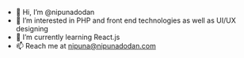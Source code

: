 - 👋 Hi, I’m @nipunadodan
- 👀 I’m interested in PHP and front end technologies as well as UI/UX designing
- 🌱 I’m currently learning React.js
- 📫 Reach me at nipuna@nipunadodan.com

<!---
nipunadodan/nipunadodan is a ✨ special ✨ repository because its `README.md` (this file) appears on your GitHub profile.
You can click the Preview link to take a look at your changes.
--->
<!--
## :chart_with_upwards_trend: Stats
[![Nipuna's github stats](https://github-readme-stats.vercel.app/api?username=nipunadodan&show_icons=true&theme=nord&count_private=true&show_icons=true)](https://github.com/anuraghazra/github-readme-stats)  [![Top Langs](https://github-readme-stats.vercel.app/api/top-langs/?username=nipunadodan&theme=nord&layout=compact)](https://github.com/anuraghazra/github-readme-stats)
-->
